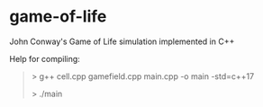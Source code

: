 # game-of-life
John Conway's Game of Life simulation implemented in C++

Help for compiling:
>\> g++ cell.cpp gamefield.cpp main.cpp -o main -std=c++17
>
>\> ./main
